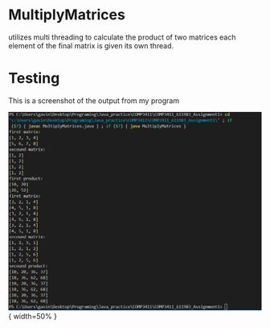 # MultiplyMatrices 
utilizes multi threading to calculate the product of two matrices each element of the final matrix is given its own thread.

# Testing
This is a screenshot of the output from my program

![TestResults](img/TestResults.png){ width=50% }
